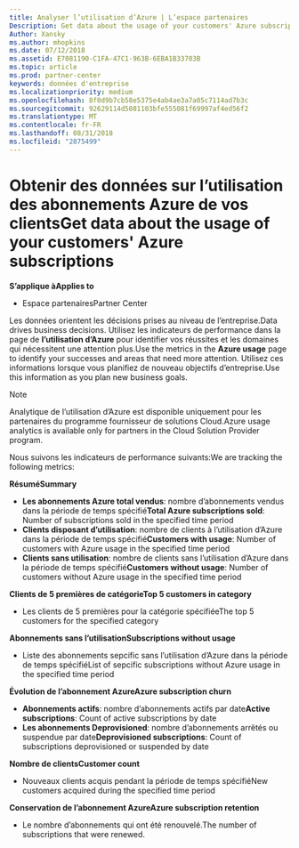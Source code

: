 ```yaml
---
title: Analyser l’utilisation d’Azure | L’espace partenaires
Description: Get data about the usage of your customers' Azure subscriptions.
Author: Xansky
ms.author: mhopkins
ms.date: 07/12/2018
ms.assetid: E7081190-C1FA-47C1-963B-6EBA1B33703B
ms.topic: article
ms.prod: partner-center
keywords: données d'entreprise
ms.localizationpriority: medium
ms.openlocfilehash: 8f0d9b7cb58e5375e4ab4ae3a7a05c7114ad7b3c
ms.sourcegitcommit: 92629114d5081103bfe555081f69997af4ed56f2
ms.translationtype: MT
ms.contentlocale: fr-FR
ms.lasthandoff: 08/31/2018
ms.locfileid: "2875499"
---
```

# <a name="get-data-about-the-usage-of-your-customers-azure-subscriptions"></a><span data-ttu-id="d023c-103">Obtenir des données sur l’utilisation des abonnements Azure de vos clients</span><span class="sxs-lookup"><span data-stu-id="d023c-103">Get data about the usage of your customers' Azure subscriptions</span></span> 

**<span data-ttu-id="d023c-104">S’applique à</span><span class="sxs-lookup"><span data-stu-id="d023c-104">Applies to</span></span>**
- <span data-ttu-id="d023c-105">Espace partenaires</span><span class="sxs-lookup"><span data-stu-id="d023c-105">Partner Center</span></span>

<span data-ttu-id="d023c-106">Les données orientent les décisions prises au niveau de l’entreprise.</span><span class="sxs-lookup"><span data-stu-id="d023c-106">Data drives business decisions.</span></span> <span data-ttu-id="d023c-107">Utilisez les indicateurs de performance dans la page de **l’utilisation d’Azure** pour identifier vos réussites et les domaines qui nécessitent une attention plus.</span><span class="sxs-lookup"><span data-stu-id="d023c-107">Use the metrics in the **Azure usage** page to identify your successes and areas that need more attention.</span></span> <span data-ttu-id="d023c-108">Utilisez ces informations lorsque vous planifiez de nouveau objectifs d’entreprise.</span><span class="sxs-lookup"><span data-stu-id="d023c-108">Use this information as you plan new business goals.</span></span>

> [!NOTE]
> <span data-ttu-id="d023c-109">Analytique de l’utilisation d’Azure est disponible uniquement pour les partenaires du programme fournisseur de solutions Cloud.</span><span class="sxs-lookup"><span data-stu-id="d023c-109">Azure usage  analytics is available only for partners in the Cloud Solution Provider program.</span></span>

<span data-ttu-id="d023c-110">Nous suivons les indicateurs de performance suivants:</span><span class="sxs-lookup"><span data-stu-id="d023c-110">We are tracking the following metrics:</span></span>

**<span data-ttu-id="d023c-111">Résumé</span><span class="sxs-lookup"><span data-stu-id="d023c-111">Summary</span></span>**  
 - <span data-ttu-id="d023c-112">**Les abonnements Azure total vendus**: nombre d’abonnements vendus dans la période de temps spécifié</span><span class="sxs-lookup"><span data-stu-id="d023c-112">**Total Azure subscriptions sold**: Number of subscriptions sold in the specified time period</span></span>  
 - <span data-ttu-id="d023c-113">**Clients disposant d’utilisation**: nombre de clients à l’utilisation d’Azure dans la période de temps spécifié</span><span class="sxs-lookup"><span data-stu-id="d023c-113">**Customers with usage**: Number of customers with Azure usage in the specified time period</span></span>  
 - <span data-ttu-id="d023c-114">**Clients sans utilisation**: nombre de clients sans l’utilisation d’Azure dans la période de temps spécifié</span><span class="sxs-lookup"><span data-stu-id="d023c-114">**Customers without usage**: Number of customers without Azure usage in the specified time period</span></span>  

**<span data-ttu-id="d023c-115">Clients de 5 premières de catégorie</span><span class="sxs-lookup"><span data-stu-id="d023c-115">Top 5 customers in category</span></span>**  
 -  <span data-ttu-id="d023c-116">Les clients de 5 premières pour la catégorie spécifiée</span><span class="sxs-lookup"><span data-stu-id="d023c-116">The top 5 customers for the specified category</span></span>  

**<span data-ttu-id="d023c-117">Abonnements sans l’utilisation</span><span class="sxs-lookup"><span data-stu-id="d023c-117">Subscriptions without usage</span></span>**  
 -  <span data-ttu-id="d023c-118">Liste des abonnements sepcific sans l’utilisation d’Azure dans la période de temps spécifié</span><span class="sxs-lookup"><span data-stu-id="d023c-118">List of sepcific subscriptions without Azure usage in the specified time period</span></span>  

**<span data-ttu-id="d023c-119">Évolution de l’abonnement Azure</span><span class="sxs-lookup"><span data-stu-id="d023c-119">Azure subscription churn</span></span>**  
 - <span data-ttu-id="d023c-120">**Abonnements actifs**: nombre d’abonnements actifs par date</span><span class="sxs-lookup"><span data-stu-id="d023c-120">**Active subscriptions**: Count of active subscriptions by date</span></span>  
 - <span data-ttu-id="d023c-121">**Les abonnements Deprovisioned**: nombre d’abonnements arrêtés ou suspendue par date</span><span class="sxs-lookup"><span data-stu-id="d023c-121">**Deprovisioned subscriptions**: Count of subscriptions deprovisioned or suspended by date</span></span>  

**<span data-ttu-id="d023c-122">Nombre de clients</span><span class="sxs-lookup"><span data-stu-id="d023c-122">Customer count</span></span>**
 - <span data-ttu-id="d023c-123">Nouveaux clients acquis pendant la période de temps spécifié</span><span class="sxs-lookup"><span data-stu-id="d023c-123">New customers acquired during the specified time period</span></span>  

**<span data-ttu-id="d023c-124">Conservation de l’abonnement Azure</span><span class="sxs-lookup"><span data-stu-id="d023c-124">Azure subscription retention</span></span>**  
 - <span data-ttu-id="d023c-125">Le nombre d’abonnements qui ont été renouvelé.</span><span class="sxs-lookup"><span data-stu-id="d023c-125">The number of subscriptions that were renewed.</span></span>   
  